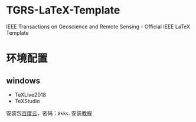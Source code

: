 # TGRS-LaTeX-Template
IEEE Transactions on Geoscience and Remote Sensing - Official IEEE LaTeX Template

# 环境配置
## windows
+ TeXLive2018
+ TeXStudio

安装包[百度云](https://pan.baidu.com/s/1LUTlXs5nhjI8Fvx5vbbylg)，密码：`8kks`.
安装[教程](https://blog.csdn.net/lvshu_yuan/article/details/80468425)
